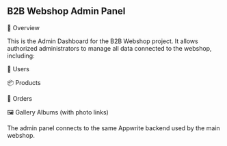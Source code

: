 ## B2B Webshop Admin Panel
📖 Overview

This is the Admin Dashboard for the B2B Webshop project.
It allows authorized administrators to manage all data connected to the webshop, including:

🧍 Users

📦 Products

🧾 Orders

🖼️ Gallery Albums (with photo links)

The admin panel connects to the same Appwrite backend used by the main webshop.